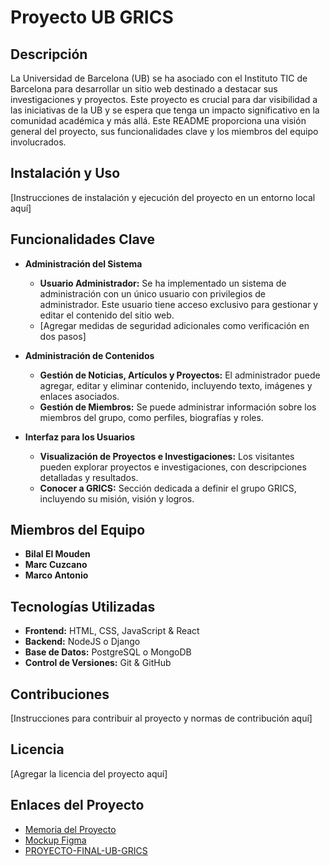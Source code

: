 # Proyecto UB GRICS

## Descripción

La Universidad de Barcelona (UB) se ha asociado con el Instituto TIC de Barcelona para desarrollar un sitio web destinado a destacar sus investigaciones y proyectos. Este proyecto es crucial para dar visibilidad a las iniciativas de la UB y se espera que tenga un impacto significativo en la comunidad académica y más allá. Este README proporciona una visión general del proyecto, sus funcionalidades clave y los miembros del equipo involucrados.

## Instalación y Uso

[Instrucciones de instalación y ejecución del proyecto en un entorno local aquí]

## Funcionalidades Clave

- **Administración del Sistema**
  - **Usuario Administrador:** Se ha implementado un sistema de administración con un único usuario con privilegios de administrador. Este usuario tiene acceso exclusivo para gestionar y editar el contenido del sitio web.
  - [Agregar medidas de seguridad adicionales como verificación en dos pasos]

- **Administración de Contenidos**
  - **Gestión de Noticias, Artículos y Proyectos:** El administrador puede agregar, editar y eliminar contenido, incluyendo texto, imágenes y enlaces asociados.
  - **Gestión de Miembros:** Se puede administrar información sobre los miembros del grupo, como perfiles, biografías y roles.

- **Interfaz para los Usuarios**
  - **Visualización de Proyectos e Investigaciones:** Los visitantes pueden explorar proyectos e investigaciones, con descripciones detalladas y resultados.
  - **Conocer a GRICS:** Sección dedicada a definir el grupo GRICS, incluyendo su misión, visión y logros.

## Miembros del Equipo

- **Bilal El Mouden**
- **Marc Cuzcano**
- **Marco Antonio**

## Tecnologías Utilizadas

- **Frontend:** HTML, CSS, JavaScript & React
- **Backend:** NodeJS o Django
- **Base de Datos:** PostgreSQL o MongoDB
- **Control de Versiones:** Git & GitHub

## Contribuciones

[Instrucciones para contribuir al proyecto y normas de contribución aquí]

## Licencia

[Agregar la licencia del proyecto aquí]

## Enlaces del Proyecto

- [Memoria del Proyecto](https://docs.google.com/document/d/1n4Jh_hIv1uAng6SlRXC6BerbHIUISJBDCvnP8AwmYBU/edit?usp=sharing)
- [Mockup Figma](https://www.figma.com/file/5Y03Cc6cR8XnbKYpAUBrAP/PROYECTO-UB?type=design&node-id=0%3A1&mode=design&t=DdLAEt3IpokKidxx-1)
- [PROYECTO-FINAL-UB-GRICS](https://github.com/markis24/PROYECTO-FINAL-UB-GRICS.git)
